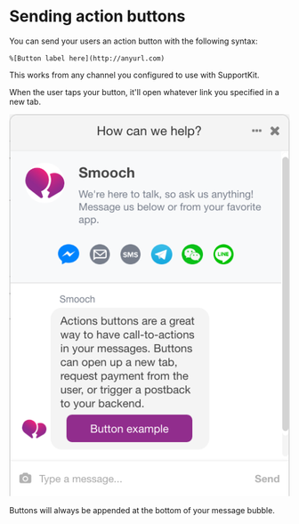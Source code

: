 # Sending action buttons

You can send your users an action button with the following syntax:

```
%[Button label here](http://anyurl.com)
```

This works from any channel you configured to use with SupportKit. 

When the user taps your button, it'll open whatever link you specified in a new tab. 

<span class="half-width-img">![Action buttons](/images/action_button_web.png)</span>

<aside class="notice">
Buttons will always be appended at the bottom of your message bubble.
</aside>
